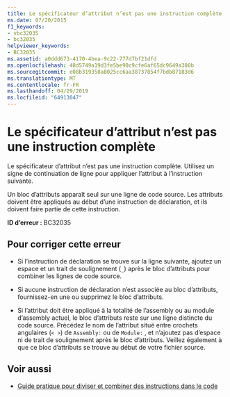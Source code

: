 ```yaml
---
title: Le spécificateur d’attribut n’est pas une instruction complète
ms.date: 07/20/2015
f1_keywords:
- vbc32035
- bc32035
helpviewer_keywords:
- BC32035
ms.assetid: a0ddd673-4170-4bea-9c22-777d7bf21dfd
ms.openlocfilehash: 48d5749a19d3fe5be90c9cfe6af65dc9649a300b
ms.sourcegitcommit: e08b319358a8025cc6aa38737854f7bdb87183d6
ms.translationtype: MT
ms.contentlocale: fr-FR
ms.lasthandoff: 04/29/2019
ms.locfileid: "64913047"
---
```

# <a name="attribute-specifier-is-not-a-complete-statement"></a>Le spécificateur d’attribut n’est pas une instruction complète
Le spécificateur d’attribut n’est pas une instruction complète. Utilisez un signe de continuation de ligne pour appliquer l’attribut à l’instruction suivante.  
  
 Un bloc d’attributs apparaît seul sur une ligne de code source. Les attributs doivent être appliqués au début d’une instruction de déclaration, et ils doivent faire partie de cette instruction.  
  
 **ID d’erreur :** BC32035  
  
## <a name="to-correct-this-error"></a>Pour corriger cette erreur  
  
- Si l’instruction de déclaration se trouve sur la ligne suivante, ajoutez un espace et un trait de soulignement (`_`) après le bloc d’attributs pour combiner les lignes de code source.  
  
- Si aucune instruction de déclaration n’est associée au bloc d’attributs, fournissez-en une ou supprimez le bloc d’attributs.  
  
- Si l’attribut doit être appliqué à la totalité de l’assembly ou au module d’assembly actuel, le bloc d’attributs reste sur une ligne distincte du code source. Précédez le nom de l’attribut situé entre crochets angulaires (`< >`) de `Assembly:` ou de `Module:` , et n’ajoutez pas d’espace ni de trait de soulignement après le bloc d’attributs. Veillez également à que ce bloc d’attributs se trouve au début de votre fichier source.  
  
## <a name="see-also"></a>Voir aussi

- [Guide pratique pour diviser et combiner des instructions dans le code](../../visual-basic/programming-guide/program-structure/how-to-break-and-combine-statements-in-code.md)
